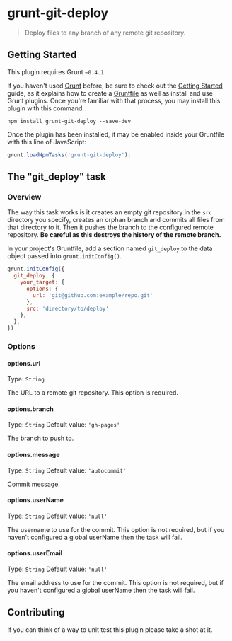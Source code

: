 # grunt-git-deploy

> Deploy files to any branch of any remote git repository.

## Getting Started
This plugin requires Grunt `~0.4.1`

If you haven't used [Grunt](http://gruntjs.com/) before, be sure to check out the [Getting Started](http://gruntjs.com/getting-started) guide, as it explains how to create a [Gruntfile](http://gruntjs.com/sample-gruntfile) as well as install and use Grunt plugins. Once you're familiar with that process, you may install this plugin with this command:

```shell
npm install grunt-git-deploy --save-dev
```

Once the plugin has been installed, it may be enabled inside your Gruntfile with this line of JavaScript:

```js
grunt.loadNpmTasks('grunt-git-deploy');
```

## The "git_deploy" task

### Overview
The way this task works is it creates an empty git repository in the `src` directory you specify, creates an orphan branch and commits all files from that directory to it. Then it pushes the branch to the configured remote repository. **Be careful as this destroys the history of the remote branch.**

In your project's Gruntfile, add a section named `git_deploy` to the data object passed into `grunt.initConfig()`.

```js
grunt.initConfig({
  git_deploy: {
    your_target: {
      options: {
        url: 'git@github.com:example/repo.git'
      },
      src: 'directory/to/deploy'
    },
  },
})
```

### Options

#### options.url
Type: `String`

The URL to a remote git repository. This option is required.

#### options.branch
Type: `String`
Default value: `'gh-pages'`

The branch to push to.

#### options.message
Type: `String`
Default value: `'autocommit'`

Commit message.

#### options.userName
Type: `String`
Default value: `'null'`

The username to use for the commit. This option is not required, but
if you haven't configured a global userName then the task will fail.


#### options.userEmail
Type: `String`
Default value: `'null'`

The email address to use for the commit. This option is not required,
but if you haven't configured a global userName then the task will
fail.

## Contributing
If you can think of a way to unit test this plugin please take a shot at it.
